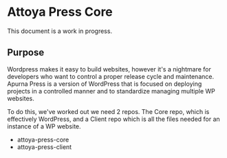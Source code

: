 # Attoya Press Core

This document is a work in progress.


## Purpose

Wordpress makes it easy to build websites, however it's a nightmare for developers who want to control a proper release cycle and maintenance.
Apurna Press is a version of WordPress that is focused on deploying projects in a controlled manner and to standardize managing multiple WP websites.

To do this, we've worked out we need 2 repos. The Core repo, which is effectively WordPress, and a Client repo which is all the files needed for an instance of a WP website.

- attoya-press-core
- attoya-press-client

